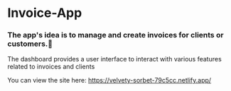 # Invoice-App

### The app's idea is  to manage and create invoices for clients or customers.📃
The dashboard provides a user interface to interact with various features related to invoices and clients

You can view the site here: https://velvety-sorbet-79c5cc.netlify.app/
